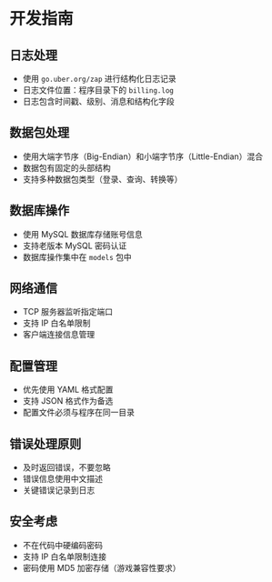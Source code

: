 # 开发指南

## 日志处理
- 使用 `go.uber.org/zap` 进行结构化日志记录
- 日志文件位置：程序目录下的 `billing.log`
- 日志包含时间戳、级别、消息和结构化字段

## 数据包处理
- 使用大端字节序（Big-Endian）和小端字节序（Little-Endian）混合
- 数据包有固定的头部结构
- 支持多种数据包类型（登录、查询、转换等）

## 数据库操作
- 使用 MySQL 数据库存储账号信息
- 支持老版本 MySQL 密码认证
- 数据库操作集中在 `models` 包中

## 网络通信
- TCP 服务器监听指定端口
- 支持 IP 白名单限制
- 客户端连接信息管理

## 配置管理
- 优先使用 YAML 格式配置
- 支持 JSON 格式作为备选
- 配置文件必须与程序在同一目录

## 错误处理原则
- 及时返回错误，不要忽略
- 错误信息使用中文描述
- 关键错误记录到日志

## 安全考虑
- 不在代码中硬编码密码
- 支持 IP 白名单限制连接
- 密码使用 MD5 加密存储（游戏兼容性要求）